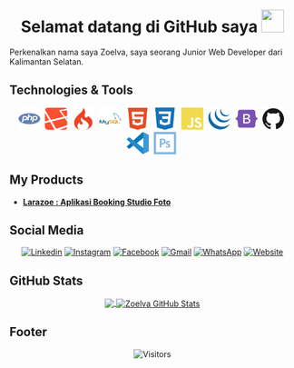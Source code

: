 <h1 align='center'>Selamat datang di GitHub saya <img src="https://raw.githubusercontent.com/MartinHeinz/MartinHeinz/master/wave.gif" width="40px" height="40px" /></h1>
Perkenalkan nama saya Zoelva, saya seorang Junior Web Developer dari Kalimantan Selatan.

## Technologies & Tools
<div align='center'>
<img src="https://github.com/devicons/devicon/blob/master/icons/php/php-plain.svg" title="PHP" alt="PHP" width="40" height="40"/>&nbsp;
<img src="https://github.com/devicons/devicon/blob/master/icons/laravel/laravel-plain.svg" title="Laravel" alt="Laravel" width="40" height="40"/>&nbsp;
<img src="https://github.com/devicons/devicon/blob/master/icons/codeigniter/codeigniter-plain.svg" title="CodeIgniter" alt="CodeIgniter" width="40" height="40"/>&nbsp;
<img src="https://github.com/devicons/devicon/blob/master/icons/mysql/mysql-original-wordmark.svg" title="MySQL" alt="MySQL" width="40" height="40"/>&nbsp;
<img src="https://github.com/devicons/devicon/blob/master/icons/html5/html5-plain.svg" title="HTML5" alt="HTML5" width="40" height="40"/>&nbsp;
<img src="https://github.com/devicons/devicon/blob/master/icons/css3/css3-plain.svg" title="CSS3" alt="CSS3" width="40" height="40"/>&nbsp;
<img src="https://github.com/devicons/devicon/blob/master/icons/javascript/javascript-plain.svg" title="Javascript" alt="Javascript" width="40" height="40"/>&nbsp;
<img src="https://github.com/devicons/devicon/blob/master/icons/jquery/jquery-plain.svg" title="JQuery" alt="JQuery" width="40" height="40"/>&nbsp;
<img src="https://github.com/devicons/devicon/blob/master/icons/bootstrap/bootstrap-plain.svg" title="Bootstrap" alt="Bootstrap" width="40" height="40"/>&nbsp;
<img src="https://github.com/devicons/devicon/blob/master/icons/github/github-original.svg" title="GitHub" alt="GitHub" width="40" height="40"/>&nbsp;
<img src="https://github.com/devicons/devicon/blob/master/icons/vscode/vscode-original.svg" title="VSCODE" alt="VSCODE" width="40" height="40"/>&nbsp;
<img src="https://github.com/devicons/devicon/blob/master/icons/photoshop/photoshop-line.svg" title="Photoshop" alt="Photoshop" width="40" height="40"/>&nbsp;
</div>

## My Products
<ul>
 <li><a href="https://zoelva.my.id/larazoe.html" target="_blank"><b>Larazoe : Aplikasi Booking Studio Foto</b></a></li>
</ul>

## Social Media
<div align='center'>

[![Linkedin](https://img.shields.io/badge/-LinkedIn-0077B5?style=flat&labelColor=0077B5&logo=Linkedin&logoColor=white)](https://www.linkedin.com/in/zoelva/)
[![Instagram](https://img.shields.io/badge/-Instagram-E4405F?style=flat&labelColor=E4405F&logo=instagram&logoColor=white)](https://www.instagram.com/zoel.va/)
[![Facebook](https://img.shields.io/badge/-Facebook-1877F2?style=flat&labelColor=1877F2&logo=facebook&logoColor=white)](https://www.facebook.com/hafizh.khairani/)
[![Gmail](https://img.shields.io/badge/-Gmail-D14836?style=flat&labelColor=D14836&logo=gmail&logoColor=white)](mailto:hafiizh10@gmail.com)
[![WhatsApp](https://img.shields.io/badge/-WhatsApp-25D366?style=flat&labelColor=25D366&logo=whatsapp&logoColor=white)](https://wa.me/6281251206812/)
[![Website](https://img.shields.io/badge/-Website-000000?style=flat&labelColor=000000&logo=About.me&logoColor=white)](https://zoelva.my.id/)

</div>

## GitHub Stats
<div align='center'>
<a href="#">
  <img align="center" src="https://github-readme-stats.vercel.app/api/top-langs/?username=hafiizh10&hide=&title_color=ffffff&text_color=c9cacc&icon_color=2bbc8a&bg_color=1d1f21&langs_count=3" />
</a>
<a href="#">
  <img align="center" src="https://github-readme-stats.vercel.app/api?username=hafiizh10&show_icons=true&line_height=27&count_private=true&title_color=ffffff&text_color=c9cacc&icon_color=2bbc8a&bg_color=1d1f21" alt="Zoelva GitHub Stats" />
</a>
</div>

## Footer
<div align='center'>

  ![Visitors](https://visitor-badge.glitch.me/badge?page_id=hafiizh10.hafiizh10)

</div>
<!-- GitHub profile inspired by MartinHeinz  -->
